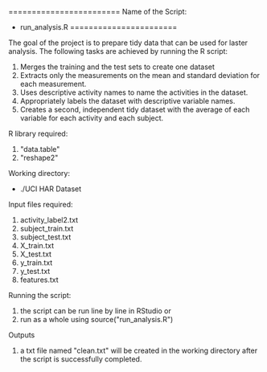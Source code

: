 ========================
Name of the Script:

- run_analysis.R
=======================

The goal of the project is to prepare tidy data that can be used for laster analysis.
The following tasks are achieved by running the R script:
1. Merges the training and the test sets to create one dataset
2. Extracts only the measurements on the mean and standard deviation for each measurement.
3. Uses descriptive activity names to name the activities in the dataset.
4. Appropriately labels the dataset with descriptive variable names.
5. Creates a second, independent tidy dataset with the average of each variable for each activity and each subject.
 

R library required:
1. "data.table"
2. "reshape2"

Working directory:
- ./UCI HAR Dataset

Input files required:
1. activity_label2.txt
2. subject_train.txt
3. subject_test.txt
4. X_train.txt
5. X_test.txt
6. y_train.txt
7. y_test.txt
8. features.txt


Running the script:
1. the script can be run line by line in RStudio or
2. run as a whole using source("run_analysis.R")

Outputs
1. a txt file named "clean.txt" will be created in the working directory after the script is successfully completed.








